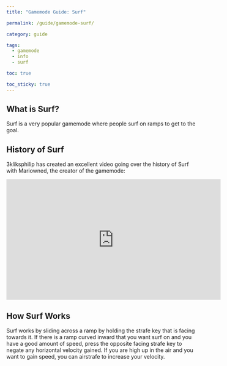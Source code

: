 ```yaml
---
title: "Gamemode Guide: Surf"

permalink: /guide/gamemode-surf/

category: guide

tags:
  - gamemode
  - info
  - surf

toc: true

toc_sticky: true
---
```


## What is Surf?

Surf is a very popular gamemode where people surf on ramps to get to the goal.

## History of Surf

3kliksphilip has created an excellent video going over the history of Surf with Mariowned, the creator of the gamemode:

<iframe width="560" height="315" src="https://www.youtube-nocookie.com/embed/qw3V7ohU3-U" title="YouTube video player" frameborder="0" allow="accelerometer; autoplay; clipboard-write; encrypted-media; gyroscope; picture-in-picture" allowfullscreen></iframe>

## How Surf Works

Surf works by sliding across a ramp by holding the strafe key that is facing towards it. If there is a ramp curved inward that you want surf on and you have a good amount of speed, press the opposite facing strafe key to negate any horizontal velocity gained. If you are high up in the air and you want to gain speed, you can airstrafe to increase your velocity.

